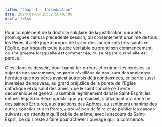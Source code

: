 ```yaml
---
title: "Chap. 1 - Introduction"
date: 2024-09-06T20:02:56+02:00
draft: false
---
```



Pour complément de la doctrine salutaire de la justification qui a été promulguée dans la précédente session, du consentement unanime de tous les Pères, il a été jugé à propos de traiter des sacrements très-saints de l'Eglise, par lesquels toute justice véritable ou prend son commencement, ou s'augmente lorsqu'elle est commencée, ou se répare quand elle est perdue. 

C'est dans ce dessein, pour bannir les erreurs et extirper les hérésies au sujet de nos sacrements, en partie réveillées de nos jours des anciennes hérésies que nos pères avaient autrefois déjà condamnées, en partie aussi inventées de nouveau, au grand préjudice de la pureté de l'Eglise catholique et du salut des âmes, que le saint concile de Trente oecuménique et général, assemblé légitimement dans le Saint-Esprit, les mêmes légats du Siège apostolique y présidant, s'attachant à la doctrine des saintes Ecritures, aux traditions des Apôtres, au sentiment unanime des autres conciles et des Pères, a trouvé bon de faire et de publier les canons suivants, en attendant qu'il publie de même, avec le secours du Saint-Esprit, ce qu'il reste à faire pour achever l'ouvrage qu'il a commencé.

